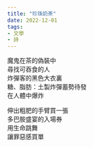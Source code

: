 ```yaml
---
title: "珍珠奶茶"
date: 2022-12-01 
tags:
- 文學
- 詩
---
```

          

魔鬼在茶的偽裝中  
尋找可吞食的人  
炸彈客的黑色大衣裏  
糖、脂肪：土製炸彈蓄勢待發  
在人體中爆炸  
  
伸出粗肥的手臂買一張  
多巴胺盛宴的入場券  
用生命跳舞  
讓罪惡感買單